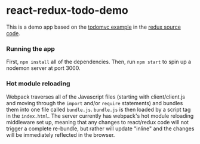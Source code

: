 # react-redux-todo-demo

This is a demo app based on the [todomvc example](https://github.com/rackt/redux/tree/master/examples/todomvc) in the [redux source code](https://github.com/rackt/redux).

### Running the app

First, `npm install` all of the dependencies. Then, run `npm start` to spin up a nodemon server at port 3000.

### Hot module reloading

Webpack traverses all of the Javascript files (starting with client/client.js and moving through the `import` and/or `require` statements) and bundles them into one file called `bundle.js`. `bundle.js` is then loaded by a script tag in the `index.html`. The server currently has webpack's hot module reloading middleware set up, meaning that any changes to react/redux code will not trigger a complete re-bundle, but rather will update "inline" and the changes will be immediately reflected in the browser. 
